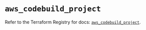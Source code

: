 # `aws_codebuild_project`

Refer to the Terraform Registry for docs: [`aws_codebuild_project`](https://registry.terraform.io/providers/hashicorp/aws/5.39.1/docs/resources/codebuild_project).
